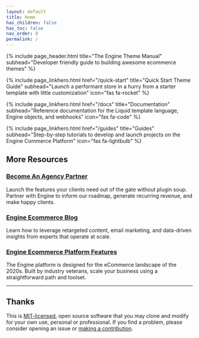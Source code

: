```yaml
---
layout: default
title: Home
has_children: false
has_toc: false
nav_order: 0
permalink: /
---
```


[license_url]: https://github.com/enginecommerce/flight_manual/blob/master/LICENSE
[code_of_conduct_link]: /flight_manual/engineering/guides/code-of-conduct.html
[engine_platform_link]: https://www.enginecommerce.com/platform/
[engine_blog_link]: https://www.enginecommerce.com/blog/
[engine_agencies_link]: https://www.enginecommerce.com/agency/

{% include page_header.html title="The Engine Theme Manual" subhead="Developer friendly guide to building awesome ecommerce themes" %}

<div class="page-linkheroes">

  {% include page_linkhero.html href="/quick-start" title="Quick Start Theme Guide" subhead="Launch a performant store in a hurry from a starter template with little customization" icon="fas fa-rocket" %}

  {% include page_linkhero.html href="/docs" title="Documentation" subhead="Reference documentation for the Liquid template language, Engine objects, and webhooks" icon="fas fa-code" %}

  {% include page_linkhero.html href="/guides" title="Guides" subhead="Step-by-step tutorials to develop and launch projects on the Engine Commerce Platform" icon="fas fa-lightbulb" %}

</div>

## More Resources

### [Become An Agency Partner][engine_agencies_link]

Launch the features your clients need out of the gate without plugin soup. Partner with Engine to inform our roadmap, generate recurring revenue, and make happy clients.

### [Engine Ecommerce Blog][engine_blog_link]

Learn how to leverage retargeted content, email marketing, and data-driven insights from experts that operate at scale.

### [Engine Ecommerce Platform Features][engine_platform_link]

The Engine platform is designed for the eCommerce landscape of the 2020s. Built by industry veterans, scale your business using a straightforward path and toolset.

---

## Thanks

This is [MIT-licensed][license_url], open source software that you may clone and modify for your own use, personal or professional. If you find a problem, please consider opening an issue or [making a contribution][code_of_conduct_link].
